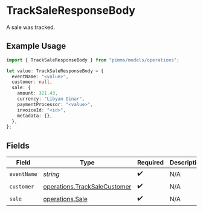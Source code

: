 # TrackSaleResponseBody

A sale was tracked.

## Example Usage

```typescript
import { TrackSaleResponseBody } from "pimms/models/operations";

let value: TrackSaleResponseBody = {
  eventName: "<value>",
  customer: null,
  sale: {
    amount: 321.43,
    currency: "Libyan Dinar",
    paymentProcessor: "<value>",
    invoiceId: "<id>",
    metadata: {},
  },
};
```

## Fields

| Field                                                                        | Type                                                                         | Required                                                                     | Description                                                                  |
| ---------------------------------------------------------------------------- | ---------------------------------------------------------------------------- | ---------------------------------------------------------------------------- | ---------------------------------------------------------------------------- |
| `eventName`                                                                  | *string*                                                                     | :heavy_check_mark:                                                           | N/A                                                                          |
| `customer`                                                                   | [operations.TrackSaleCustomer](../../models/operations/tracksalecustomer.md) | :heavy_check_mark:                                                           | N/A                                                                          |
| `sale`                                                                       | [operations.Sale](../../models/operations/sale.md)                           | :heavy_check_mark:                                                           | N/A                                                                          |